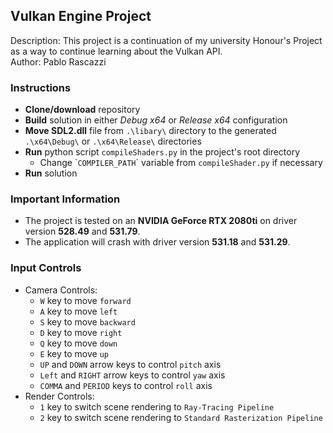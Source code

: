 ## Vulkan Engine Project
Description: This project is a continuation of my university Honour's Project as a way to continue learning about the Vulkan API.<br>
Author: Pablo Rascazzi

### Instructions
* **Clone/download** repository
* **Build** solution in either *Debug x64* or *Release x64* configuration
* **Move SDL2.dll** file from `.\libary\` directory to the generated `.\x64\Debug\` or `.\x64\Release\` directories
* **Run** python script `compileShaders.py` in the project's root directory
  * Change \``COMPILER_PATH`\` variable from `compileShader.py` if necessary
* **Run** solution

### Important Information
* The project is tested on an **NVIDIA GeForce RTX 2080ti** on driver version **528.49** and **531.79**. 
* The application will crash with driver version **531.18** and **531.29**.

### Input Controls
* Camera Controls:
	* `W` key to move `forward`
	* `A` key to move `left`
	* `S` key to move `backward`
	* `D` key to move `right`
	* `Q` key to move `down`
	* `E` key to move `up`
	* `UP` and `DOWN` arrow keys to control `pitch` axis
	* `Left` and `RIGHT` arrow keys to control `yaw` axis
	* `COMMA` and `PERIOD` keys to control `roll` axis
* Render Controls:
	* `1` key to switch scene rendering to `Ray-Tracing Pipeline`
	* `2` key to switch scene rendering to `Standard Rasterization Pipeline`
